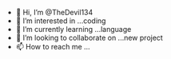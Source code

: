 - 👋 Hi, I’m @TheDevil134
- 👀 I’m interested in ...coding
- 🌱 I’m currently learning ...language
- 💞️ I’m looking to collaborate on ...new project
- 📫 How to reach me ...

<!---
TheDevil134/TheDevil134 is a ✨ special ✨ repository because its `README.md` (this file) appears on your GitHub profile.
You can click the Preview link to take a look at your changes.
--->

